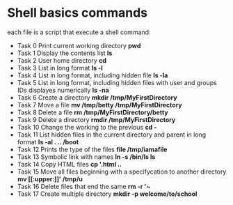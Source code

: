 # Shell basics commands

each file is a script that execute a shell command:
* Task 0 Print current working directory **pwd**
* Task 1 Display the contents list **ls**
* Task 2 User home directory **cd**
* Task 3 List in long format **ls -l**
* Task 4 List in long format, including hidden file **ls -la**
* Task 5 List in long format, including hidden files with user and groups IDs displayes numerically **ls -na** 
* Task 6 Create a directory **mkdir /tmp/MyFirstDirectory**
* Task 7 Move a file  **mv /tmp/betty /tmp/MyFirstDirectory**
* Task 8 Delete a file **rm /tmp/MyFirstDirectory/betty**
* Task 9 Delete a directory **rmdir /tmp/MyFirstDirectory**
* Task 10 Change the working to the previous **cd -**
* Task 11 List hidden files in the current directory and parent in long format **ls -al . .. /boot**
* Task 12 Prints the type of the files **file /tmp/iamafile**
* Task 13 Symbolic link with names **ln -s /bin/ls __ls__**
* Task 14 Copy HTML files **cp '.html ..**
* Task 15 Move all files beginning with a specifycation to another directory **mv [[:upper:]]' /tmp/u**
* Task 16 Delete files that end the same **rm -r '~**
* Task 17 Create multiple directory **mkdir -p welcome/to/school**
